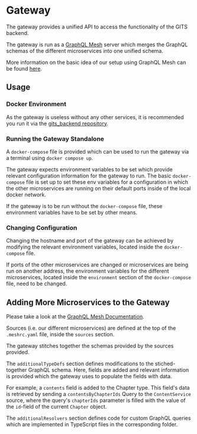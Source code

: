 # Gateway

The gateway provides a unified API to access the functionality of the GITS backend.

The gateway is run as a [GraphQL Mesh](https://the-guild.dev/graphql/mesh) server which merges the GraphQL schemas of the different microservices into one unified schema.

More information on the basic idea of our setup using GraphQL Mesh can be found [here](../backend/graphql.md).

## Usage
### Docker Environment
As the gateway is useless without any other services, it is recommended you run it via the [gits_backend repository](https://github.com/IT-REX-Platform/gits_backend).

### Running the Gateway Standalone
A `docker-compose` file is provided which can be used to run the gateway via a terminal using `docker compose up`.

The gateway expects environment variables to be set which provide relevant configuration information for the gateway to run. The basic `docker-compose` file is set up to set these env variables for a configuration in which the other microservices are running on their default ports inside of the local docker network.

If the gateway is to be run without the `docker-compose` file, these environment variables have to be set by other means.

### Changing Configuration

Changing the hostname and port of the gateway can be achieved by modifying the relevant environment variables, located inside the `docker-compose` file.

If ports of the other microservices are changed or microservices are being run on another address, the environment variables for the different microservices, located inside the `environment` section of the `docker-compose` file, need to be changed.

## Adding More Microservices to the Gateway

Please take a look at the [GraphQL Mesh Documentation](https://the-guild.dev/graphql/mesh/docs/getting-started/your-first-mesh-gateway).

Sources (i.e. our different microservices) are defined at the top of the `.meshrc.yaml` file, inside the `sources` section.

The gateway stitches together the schemas provided by the sources provided.

The `additionalTypeDefs` section defines modifications to the stiched-together GraphQL schema. Here, fields are added and relevant information is provided which the gateway uses to populate the fields with data.

For example, a `contents` field is added to the Chapter type. This field's data is retrieved by sending a `contentsByChapterIds` Query to the `ContentService` source, where the query's `chapterIds` parameter is filled with the value of the `id`-field of the current `Chapter` object. 

The `additionalResolvers` section defines code for custom GraphQL queries which are implemented in TypeScript files in the corresponding folder.
